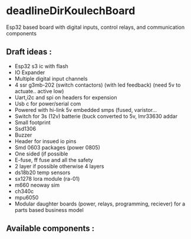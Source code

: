 # deadlineDirKoulechBoard
Esp32 based board with digital inputs, control relays, and communication components

## Draft ideas :
- Esp32 s3 ic with flash
- IO Expander
- Multiple digital input channels
- 4 ssr g3mb-202 (switch contactors) (with led feedback) (need 5v to actuate.. active low)
- Uart,i2c and spi on headers for expension
- Usb c for power/serial com
- Powered with hi-link 5v embedded smps (fused, varistor...
- Switch for 3s (12v) batterie (buck converted to 5v, lmr33630 addar
- Small footprint
- Ssd1306 
- Buzzer
- Header for insued io pins
- Smd 0603 packages (power 0805)
- One sided (if possible
- E-fuse, ff fuse and all the safety 
- 2 layer if possible otherwise 4 layers 
- ds18b20 temp sensors
- sx1278 lora module (ra-01)
- m660 neoway sim
- ch340c
- mpu6050
- Modular daughter boards (power, relays, programming, reciever) for a parts based business model

## Available components :

